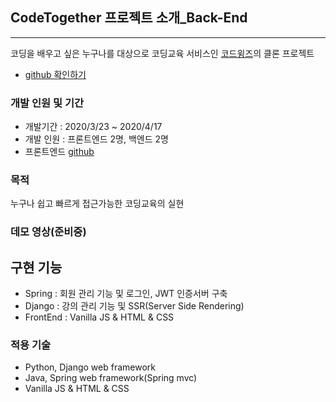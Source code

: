 ## CodeTogether 프로젝트 소개_Back-End

---

코딩을 배우고 싶은 누구나를 대상으로 코딩교육 서비스인 [코드윙즈](https://www.codewings.org/)의 클론 프로젝트

- [github 확인하기](https://github.com/90factory/3rd_CodeTogether_Spring/)

### 개발 인원 및 기간

- 개발기간 : 2020/3/23 ~ 2020/4/17
- 개발 인원 : 프론트엔드 2명, 백엔드 2명
- 프론트엔드 [github](https://github.com/90factory/3rd_codeTogether_Frontend/)

### 목적

누구나 쉽고 빠르게 접근가능한 코딩교육의 실현

### 데모 영상(준비중)

## 구현 기능

 - Spring : 회원 관리 기능 및 로그인, JWT 인증서버 구축
 - Django : 강의 관리 기능 및 SSR(Server Side Rendering)
 - FrontEnd : Vanilla JS & HTML & CSS

### 적용 기술

- Python, Django web framework
- Java, Spring web framework(Spring mvc)
- Vanilla JS & HTML & CSS
